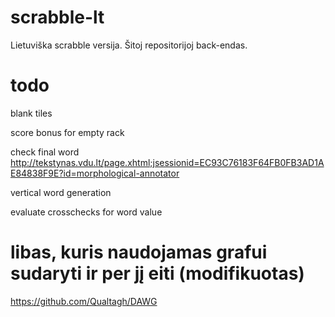 # scrabble-lt

Lietuviška scrabble versija. Šitoj repositorijoj back-endas. 

# todo

blank tiles

score bonus for empty rack

check final word http://tekstynas.vdu.lt/page.xhtml;jsessionid=EC93C76183F64FB0FB3AD1AE84838F9E?id=morphological-annotator

vertical word generation

evaluate crosschecks for word value

# libas, kuris naudojamas grafui sudaryti ir per jį eiti (modifikuotas)

https://github.com/Qualtagh/DAWG
